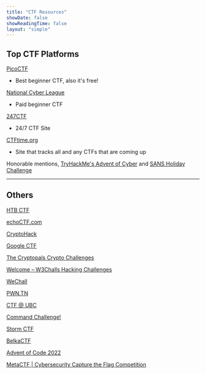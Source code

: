 ```yaml
---
title: "CTF Resources"
showDate: false
showReadingTime: false
layout: "simple"
---
```


## Top CTF Platforms

[PicoCTF](https://www.picoctf.org/)
- Best beginner CTF, also it's free!

[National Cyber League](https://nationalcyberleague.org/)
- Paid beginner CTF

[247CTF](https://247ctf.com/)
- 24/7 CTF Site

[CTFtime.org](https://ctftime.org)
- Site that tracks all and any CTFs that are coming up

Honorable mentions, [TryHackMe's Advent of Cyber](https://tryhackme.com/christmas) and [SANS Holiday Challenge](https://www.sans.org/mlp/holiday-hack-challenge/)

---

## Others

[HTB CTF](https://ctf.hackthebox.com/)

[echoCTF.com](https://echoctf.com/)

[CryptoHack](https://www.cryptohack.org/)

[Google CTF](https://capturetheflag.withgoogle.com/)

[The Cryptopals Crypto Challenges](https://www.cryptopals.com/)

[Welcome – W3Challs Hacking Challenges](https://www.w3challs.com/)

[WeChall](https://www.wechall.net/)

[PWN.TN](https://pwn.tn/)

[CTF @ UBC](https://maplebacon.org/)

[Command Challenge!](https://cmdchallenge.com/)

[Storm CTF](https://stormctf.ninja/)

[BelkaCTF](https://belkasoft.com/ctf)

[Advent of Code 2022](https://adventofcode.com/)

[MetaCTF | Cybersecurity Capture the Flag Competition](https://metactf.com/)
